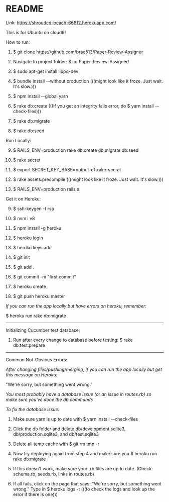 # README

Link: https://shrouded-beach-66812.herokuapp.com/

This is for Ubuntu on cloud9!

How to run:

1. $ git clone https://github.com/brae513/Paper-Review-Assigner

2. Navigate to project folder: $ cd Paper-Review-Assigner/

3. $ sudo apt-get install libpq-dev

4. $ bundle install --without production (((might look like it froze. Just wait. It's slow.)))

5. $ npm install --global yarn

6. $ rake db:create (((If you get an integrity fails error, do $ yarn install --check-files)))

7. $ rake db:migrate

8. $ rake db:seed


Run Locally:

9. $ RAILS_ENV=production rake db:create db:migrate db:seed

10. $ rake secret

11. $ export SECRET_KEY_BASE=output-of-rake-secret

12. $ rake assets:precompile (((might look like it froze. Just wait. It's slow.)))

13. $ RAILS_ENV=production rails s

Get it on Heroku: 

9. $ ssh-keygen -t rsa

10. $ nvm i v8

11. $ npm install -g heroku

12. $ heroku login

13. $ heroku keys:add

14. $ git init

15. $ git add .

16. $ git commit -m "first commit"

17. $ heroku create

18. $ git push heroku master

*If you can run the app locally but have errors on heroku, remember:*

$ heroku run rake db:migrate

-------------------------------------------------------------------

Initializing Cucumber test database:
1. Run after every change to database before testing:
   $ rake db:test:prepare
   
--------------------------------------------------------------------

Common Not-Obvious Errors:

*After changing files/pushing/merging, if you can run the app locally but get this message on Heroku:*

"We're sorry, but something went wrong."

*You most probably have a database issue (or an issue in routes.rb) so make sure you've done the db commands*

*To fix the database issue:*

1. Make sure yarn is up to date with $ yarn install --check-files

2. Click the db folder and delete db/development.sqlite3, db/production.sqlite3, and db/test.sqlite3

3. Delete all temp cache with $ git rm tmp -r

4. Now try deploying again from step 4 and make sure you $ heroku run rake db:migrate

5. If this doesn't work, make sure your .rb files are up to date. (Check: schema.rb, seeds.rb, links in routes.rb)

6. If all fails, click on the page that says: "We're sorry, but something went wrong."
   Type in $ heroku logs -t (((to check the logs and look up the error if there is one)))
